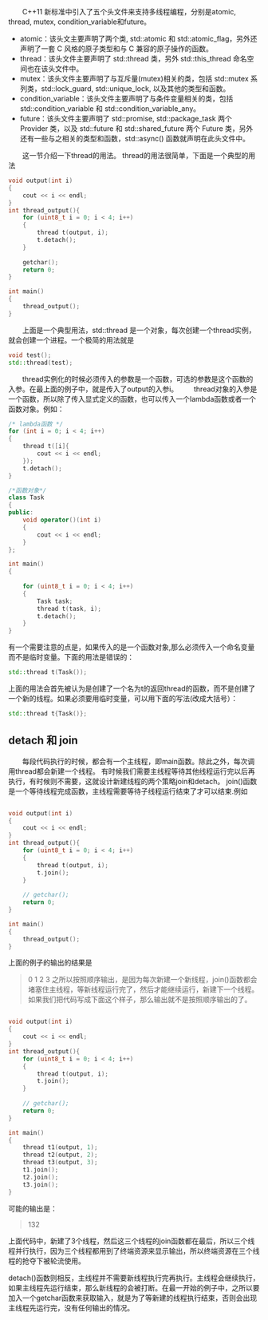 &emsp;&emsp;C++11 新标准中引入了五个头文件来支持多线程编程，分别是atomic, thread, mutex, condition_variable和future。

* atomic：该头文主要声明了两个类, std::atomic 和 std::atomic_flag，另外还声明了一套 C 风格的原子类型和与 C 兼容的原子操作的函数。
* thread：该头文件主要声明了 std::thread 类，另外 std::this_thread 命名空间也在该头文件中。
* mutex：该头文件主要声明了与互斥量(mutex)相关的类，包括 std::mutex 系列类，std::lock_guard, std::unique_lock, 以及其他的类型和函数。
* condition_variable：该头文件主要声明了与条件变量相关的类，包括 std::condition_variable 和 std::condition_variable_any。
* future：该头文件主要声明了 std::promise, std::package_task 两个 Provider 类，以及 std::future 和 std::shared_future 两个 Future 类，另外还有一些与之相关的类型和函数，std::async() 函数就声明在此头文件中。

&emsp;&emsp;这一节介绍一下thread的用法。
thread的用法很简单，下面是一个典型的用法

```cpp
void output(int i)
{
	cout << i << endl;
}
int thread_output(){
    for (uint8_t i = 0; i < 4; i++)
	{
		thread t(output, i);
		t.detach();	
	}
		
	getchar();
	return 0;
}

int main()
{
    thread_output();
}
```

&emsp;&emsp;上面是一个典型用法，std::thread 是一个对象，每次创建一个thread实例，就会创建一个进程。一个极简的用法就是
```cpp
void test();
std::thread(test);
```
&emsp;&emsp;thread实例化的时候必须传入的参数是一个函数，可选的参数是这个函数的入参。在最上面的例子中，就是传入了output的入参i。
&emsp;&emsp;thread对象的入参是一个函数，所以除了传入显式定义的函数，也可以传入一个lambda函数或者一个函数对象。例如：

```cpp
/* lambda函数 */
for (int i = 0; i < 4; i++)
{
	thread t([i]{
		cout << i << endl;
	});
	t.detach();
}
```
```cpp
/*函数对象*/
class Task
{
public:
	void operator()(int i)
	{
		cout << i << endl;
	}
};

int main()
{
	
	for (uint8_t i = 0; i < 4; i++)
	{
		Task task;
		thread t(task, i);
		t.detach();	
	}
}
```
有一个需要注意的点是，如果传入的是一个函数对象,那么必须传入一个命名变量而不是临时变量。下面的用法是错误的：
```cpp
std::thread t(Task());
```
上面的用法会首先被认为是创建了一个名为t的返回thread的函数，而不是创建了一个新的线程。如果必须要用临时变量，可以用下面的写法(改成大括号）：
```cpp
std::thread t{Task()};
```

## detach 和 join
&emsp;&emsp;每段代码执行的时候，都会有一个主线程，即main函数。除此之外，每次调用thread都会新建一个线程。
有时候我们需要主线程等待其他线程运行完以后再执行，有时候则不需要，这就设计新建线程的两个策略join和detach。
join()函数是一个等待线程完成函数，主线程需要等待子线程运行结束了才可以结束.例如
```cpp

void output(int i)
{
	cout << i << endl;
}
int thread_output(){
    for (uint8_t i = 0; i < 4; i++)
	{
		thread t(output, i);
		t.join();	
	}
		
	// getchar();
	return 0;
}

int main()
{
    thread_output();
}
```
上面的例子的输出的结果是
> 0
> 1
> 2
> 3
之所以按照顺序输出，是因为每次新建一个新线程，join()函数都会堵塞住主线程，等新线程运行完了，然后才能继续运行，新建下一个线程。如果我们把代码写成下面这个样子，那么输出就不是按照顺序输出的了。
```cpp

void output(int i)
{
	cout << i << endl;
}
int thread_output(){
    for (uint8_t i = 0; i < 4; i++)
	{
		thread t(output, i);
		t.join();	
	}
		
	// getchar();
	return 0;
}

int main()
{
    thread t1(output, 1);
    thread t2(output, 2);
    thread t3(output, 3);
    t1.join();
    t2.join();
    t3.join();
}
```
可能的输出是：
> 132
> 
> 
> 

上面代码中，新建了3个线程，然后这三个线程的join函数都在最后，所以三个线程并行执行，因为三个线程都用到了终端资源来显示输出，所以终端资源在三个线程的抢夺下被轮流使用。

detach()函数则相反，主线程并不需要新线程执行完再执行。主线程会继续执行，如果主线程先运行结束，那么新线程的会被打断。在最一开始的例子中，之所以要加入一个getchar函数来获取输入，就是为了等新建的线程执行结束，否则会出现主线程先运行完，没有任何输出的情况。